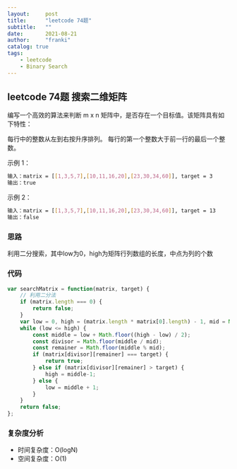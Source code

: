 ```yaml
---
layout:     post
title:      "leetcode 74题"
subtitle:   ""
date:       2021-08-21
author:     "franki"
catalog: true
tags:
    - leetcode
    - Binary Search
---
```


## leetcode 74题 搜索二维矩阵

编写一个高效的算法来判断 m x n 矩阵中，是否存在一个目标值。该矩阵具有如下特性：

每行中的整数从左到右按升序排列。
每行的第一个整数大于前一行的最后一个整数。

示例 1：

```bash
输入：matrix = [[1,3,5,7],[10,11,16,20],[23,30,34,60]], target = 3
输出：true 
```

示例 2：

```bash
输入：matrix = [[1,3,5,7],[10,11,16,20],[23,30,34,60]], target = 13
输出：false
```

### 思路

利用二分搜索，其中low为0，high为矩阵行列数组的长度，中点为列的个数

### 代码

```js
var searchMatrix = function(matrix, target) {
    // 利用二分法
    if (matrix.length === 0) {
        return false;
    }
    var low = 0, high = (matrix.length * matrix[0].length) - 1, mid = Math.floor(matrix[0].length);
    while (low <= high) {
        const middle = low + Math.floor((high - low) / 2);
        const divisor = Math.floor(middle / mid);  
        const remainer = Math.floor(middle % mid);
        if (matrix[divisor][remainer] === target) {
            return true;
        } else if (matrix[divisor][remainer] > target) {
            high = middle-1;
        } else {
            low = middle + 1;
        }
    }
    return false;
};
```

### 复杂度分析

- 时间复杂度：O(logN)
- 空间复杂度：O(1)
